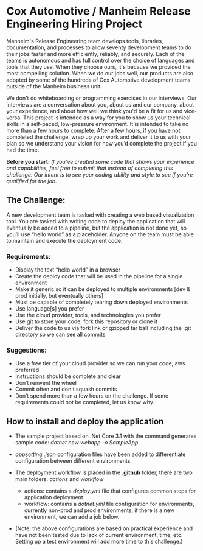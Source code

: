 # Cox Automotive / Manheim Release Engineering Hiring Project
Manheim's Release Engineering team develops tools, libraries, documentation, and processes to allow seventy development teams to do their jobs faster and more efficiently, reliably, and securely. Each of the teams is autonomous and has full control over the choice of languages and tools that they use. When they choose ours, it's because we provided the most compelling solution. When we do our jobs well, our products are also adopted by some of the hundreds of Cox Automotive development teams outside of the Manheim business unit.

We don't do whiteboarding or programming exercises in our interviews. Our interviews are a conversation about you, about us and our company, about your experience, and about how well we think you'd be a fit for us and vice-versa. This project is intended as a way for you to show us your technical skills in a self-paced, low-pressure environment. It is intended to take no more than a few hours to complete. After a few hours, if you have not completed the challenge, wrap up your work and deliver it to us with your plan so we understand your vision for how you’d complete the project if you had the time.

__Before you start:__ _If you’ve created some code that shows your experience and capabilities, feel free to submit that instead of completing this challenge.  Our intent is to see your coding ability and style to see if you’re qualified for the job._

## The Challenge:

A new development team is tasked with creating a web based visualization tool. You are tasked with writing code to deploy the application that will eventually be added to a pipeline, but the application is not done yet, so you’ll use “hello world” as a placeholder. Anyone on the team must be able to maintain and execute the deployment code.  

### Requirements:

* Display the text “hello world” in a browser
* Create the deploy code that will be used in the pipeline for a single environment
* Make it generic so it can be deployed to multiple environments [dev & prod initially, but eventually others]
* Must be capable of completely tearing down deployed environments
* Use language[s] you prefer
* Use the cloud provider, tools, and technologies you prefer
* Use git to store your code. fork this repository or clone it
* Deliver the code to us via fork link or gzipped tar ball including the .git directory so we can see all commits

### Suggestions:

* Use a free tier of your cloud provider so we can run your code, aws preferred
* Instructions should be complete and clear
* Don’t reinvent the wheel
* Commit often and don't squash commits
* Don’t spend more than a few hours on the challenge. If some requirements could not be completed, let us know why.

## How to install and deploy the application
* The sample project based on .Net Core 3.1 with the command generates sample code: _dotnet new webapp -o SampleApp_
* _appsetting.<env>.json_ configuration files have been added to differentiate configuration between different environments.
* The deployment workflow is placed in the **.github** folder, there are two main folders: _actions_ and _workflow_
  - actions: contains a _deploy.yml_ file that configures common steps for application deployment.
  - workflow: contains a _dotnet.yml_ file configuration for environments, currently non-prod and prod environments, if there is a new environment, we can add a job below.

* (Note: the above configurations are based on practical experience and have not been tested due to lack of current environment, time, etc. Setting up a test environment will add more time to this challenge.)
